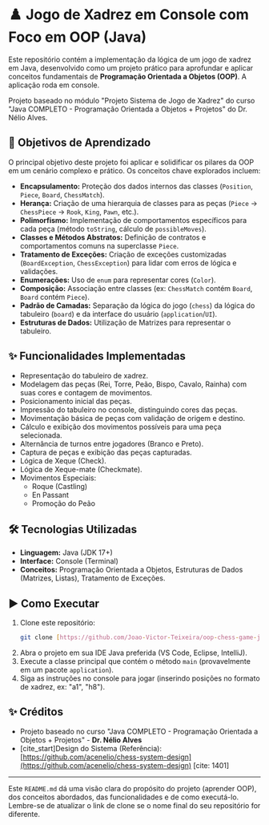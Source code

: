 # ♟️ Jogo de Xadrez em Console com Foco em OOP (Java)

Este repositório contém a implementação da lógica de um jogo de xadrez em Java, desenvolvido como um projeto prático para aprofundar e aplicar conceitos fundamentais de **Programação Orientada a Objetos (OOP)**. A aplicação roda em console.

Projeto baseado no módulo "Projeto Sistema de Jogo de Xadrez" do curso "Java COMPLETO - Programação Orientada a Objetos + Projetos" do Dr. Nélio Alves.

## 🎯 Objetivos de Aprendizado

O principal objetivo deste projeto foi aplicar e solidificar os pilares da OOP em um cenário complexo e prático. Os conceitos chave explorados incluem:

* **Encapsulamento:** Proteção dos dados internos das classes (`Position`, `Piece`, `Board`, `ChessMatch`).
* **Herança:** Criação de uma hierarquia de classes para as peças (`Piece` -> `ChessPiece` -> `Rook`, `King`, `Pawn`, etc.).
* **Polimorfismo:** Implementação de comportamentos específicos para cada peça (método `toString`, cálculo de `possibleMoves`).
* **Classes e Métodos Abstratos:** Definição de contratos e comportamentos comuns na superclasse `Piece`.
* **Tratamento de Exceções:** Criação de exceções customizadas (`BoardException`, `ChessException`) para lidar com erros de lógica e validações.
* **Enumerações:** Uso de `enum` para representar cores (`Color`).
* **Composição:** Associação entre classes (ex: `ChessMatch` contém `Board`, `Board` contém `Piece`).
* **Padrão de Camadas:** Separação da lógica do jogo (`chess`) da lógica do tabuleiro (`board`) e da interface do usuário (`application`/`UI`).
* **Estruturas de Dados:** Utilização de Matrizes para representar o tabuleiro.

## ✨ Funcionalidades Implementadas

* Representação do tabuleiro de xadrez.
* Modelagem das peças (Rei, Torre, Peão, Bispo, Cavalo, Rainha) com suas cores e contagem de movimentos.
* Posicionamento inicial das peças.
* Impressão do tabuleiro no console, distinguindo cores das peças.
* Movimentação básica de peças com validação de origem e destino.
* Cálculo e exibição dos movimentos possíveis para uma peça selecionada.
* Alternância de turnos entre jogadores (Branco e Preto).
* Captura de peças e exibição das peças capturadas.
* Lógica de Xeque (Check).
* Lógica de Xeque-mate (Checkmate).
* Movimentos Especiais:
    * Roque (Castling)
    * En Passant
    * Promoção do Peão

## 🛠️ Tecnologias Utilizadas

* **Linguagem:** Java (JDK 17+)
* **Interface:** Console (Terminal)
* **Conceitos:** Programação Orientada a Objetos, Estruturas de Dados (Matrizes, Listas), Tratamento de Exceções.

## ▶️ Como Executar

1.  Clone este repositório:
    ```bash
    git clone [https://github.com/Joao-Victor-Teixeira/oop-chess-game-java](https://github.com/Joao-Victor-Teixeira/oop-chess-game-java) # Atualize se o nome for diferente
    ```
2.  Abra o projeto em sua IDE Java preferida (VS Code, Eclipse, IntelliJ).
3.  Execute a classe principal que contém o método `main` (provavelmente em um pacote `application`).
4.  Siga as instruções no console para jogar (inserindo posições no formato de xadrez, ex: "a1", "h8").

## ✨ Créditos

* Projeto baseado no curso "Java COMPLETO - Programação Orientada a Objetos + Projetos" - **Dr. Nélio Alves**
* [cite_start]Design do Sistema (Referência): [https://github.com/acenelio/chess-system-design](https://github.com/acenelio/chess-system-design) [cite: 1401]

---

Este `README.md` dá uma visão clara do propósito do projeto (aprender OOP), dos conceitos abordados, das funcionalidades e de como executá-lo. Lembre-se de atualizar o link de clone se o nome final do seu repositório for diferente.
